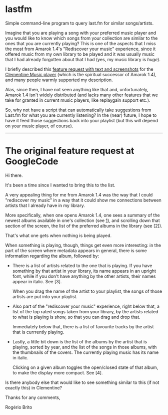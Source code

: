# lastfm
Simple command-line program to query last.fm for similar songs/artists.

Imagine that you are playing a song with your preferred music player and you would like to know which songs from your collection are similar to the ones that you are currently playing? This is one of the aspects that I miss the most from Amarok 1.4's "Rediscover your music" experience, since it offered music from my own library to be played and it was usually music that I had already forgotten about that I had (yes, my music library is *huge*).

I briefly described this [feature request with text and screenshots][0] for the [Clementine Music player][1] (which is the spiritual successor of Amarok 1.4), and many people warmly supported my description.

Alas, since then, I have not seen anything like that and, unfortunately, Amarok 1.4 isn't widely distributed (and lacks many other features that we take for granted in current music players, like replaygain support etc.).

So, why not have a script that can automatically take suggestions from Last.fm for what you are currently listening? In the (near) future, I hope to have it feed those suggestions back into your playlist (but this will depend on your music player, of course).


[0]: https://github.com/clementine-player/clementine/issues/1507
[1]: https://www.clementine-player.org/

------

# The original feature request at GoogleCode

Hi there.

It's been a time since I wanted to bring this to the list.

A very appealing thing for me from Amarok 1.4 was the way that I could "rediscover my music" in a way that it could show me connections between artists that I already have in my library.

More specifically, when one opens Amarok 1.4, one sees a summary of the newest albums available in one's collection (see [1]), and scrolling down that section of the screen, the list of the preferred albums in the library (see [2]).

That's what one gets when nothing is being played.

When something is playing, though, things get even more interesting: in the part of the screen where metadata appears in general, there is some information regarding the album, followed by:

* There is a list of artists related to the one that is playing. If you have something by that artist in your library, its name appears in an upright font, while if you don't have anything by the other artists, their names appear in italic.  See [3].

  When you drag the name of the artist to your playlist, the songs of those artists are put into your playlist.

* Also part of the "rediscover your music" experience, right below that, a list of the top rated songs taken from your library, by the artists related to what is playing is show, so that you can drag and drop that.

  Immediately below that, there is a list of favourite tracks by the artist that is currrently playing.

* Lastly, a little bit down is the list of the albums by the artist that is playing, sorted by year, and the list of the songs in those albums, with the thumbnails of the covers. The currently playing music has its name in italic.

  Clicking on a given album toggles the open/closed state of that album, to make the display more compact. See [4].


Is there anybody else that would like to see something similar to this (if not exactly this) in Clementine?


Thanks for any comments,

Rogério Brito


